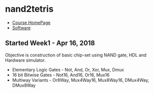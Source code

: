 # nand2tetris

- [Course HomePage](http://nand2tetris.org/)
- [Software](http://nand2tetris.org/software.php)

## Started Week1 - Apr 16, 2018

Objective is construction of basic chip-set using NAND gate, HDL and Hardware simulator.

- Elementary Logic Gates - Not, And, Or, Xor, Mux, Dmux
- 16 bit Bitwise Gates - Not16, And16, Or16, Mux16
- Multiway Variants - Or8Way, Mux4Way16, Mux8Way16, DMux4Way, DMux8Way